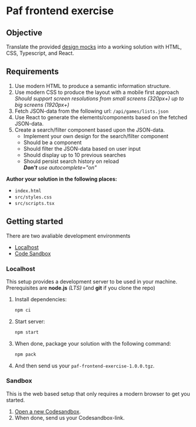# Paf frontend exercise

## Objective

Translate the provided [design mocks](./design/) into a working solution with HTML, CSS, Typescript, and React.  

## Requirements

1. Use modern HTML to produce a semantic information structure.
1. Use modern CSS to produce the layout with a mobile first approach  
   _Should support screen resolutions from small screens (320px+) up to big screens (1920px+)_
1. Fetch JSON-data from the following url: ```/api/games/lists.json```
1. Use React to generate the elements/components based on the fetched JSON-data.
1. Create a search/filter component based upon the JSON-data.
   - Implement your own design for the search/filter component
   - Should be a component
   - Should filter the JSON-data based on user input
   - Should display up to 10 previous searches
   - Should persist search history on reload  
     _**Don't** use autocomplete="on"_

**Author your solution in the following places:**  
- `index.html`
- `src/styles.css`
- `src/scripts.tsx`

## Getting started

There are two avaliable development environments
- [Localhost](#localhost)
- [Code Sandbox](#sandbox)

### Localhost

This setup provides a development server to be used in your machine.  
Prerequisites are **node.js** _(LTS)_ (and **git** if you clone the repo)
1. Install dependencies:
    ```bash
    npm ci
    ```
1. Start server:
    ```bash
    npm start
    ```
1. When done, package your solution with the following command:
    ```bash
    npm pack
    ```
1. And then send us your ```paf-frontend-exercise-1.0.0.tgz```.

### Sandbox 
This is the web based setup that only requires a modern browser to get you started.

1. [Open a new Codesandbox](https://codesandbox.io/s/github/AndreasLindbergPAF/paf-frontend-exercise/tree/master/?fontsize=14&hidenavigation=1&theme=dark).
1. When done, send us your Codesandbox-link.
